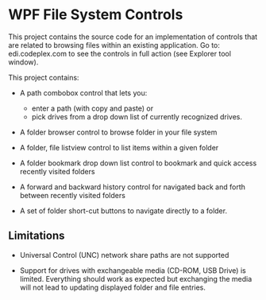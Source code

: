 # WPF File System Controls #

This project contains the source code for an implementation of controls that are related
to browsing files within an existing application. Go to: edi.codeplex.com to see the controls
in full action (see Explorer tool window).

This project contains:

  - A path combobox control that lets you:
    - enter a path (with copy and paste) or
    - pick drives from a drop down list of currently recognized drives.

  - A folder browser control to browse folder in your file system
  - A folder, file listview control to list items within a given folder

  - A folder bookmark drop down list control to bookmark and quick access recently visited folders
  - A forward and backward history control for navigated back and forth between recently visited folders
  - A set of folder short-cut buttons to navigate directly to a folder.

## Limitations ##

  - Universal Control (UNC) network share paths are not supported

  - Support for drives with exchangeable media (CD-ROM, USB Drive) is limited. Everything should work as expected but exchanging the media will not lead to updating displayed folder and file entries.
